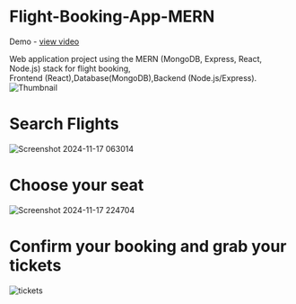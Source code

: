 # Flight-Booking-App-MERN
Demo - <a href="">view video</a>

Web application project using the MERN (MongoDB, Express, React, Node.js) stack for flight booking, <br> Frontend (React),Database(MongoDB),Backend (Node.js/Express).
![Thumbnail](https://github.com/user-attachments/assets/7bda8273-6bb1-4715-af6f-7c8358b38997)
# Search Flights
![Screenshot 2024-11-17 063014](https://github.com/user-attachments/assets/4fb8c763-ee7c-4048-97d6-46035afd28fb)
# Choose your seat
![Screenshot 2024-11-17 224704](https://github.com/user-attachments/assets/efd6e732-d433-47cb-892b-42f8379b4643)
# Confirm your booking and grab your tickets
![tickets](https://github.com/user-attachments/assets/3569d025-99d9-45a0-9839-d7ef006568e9)


